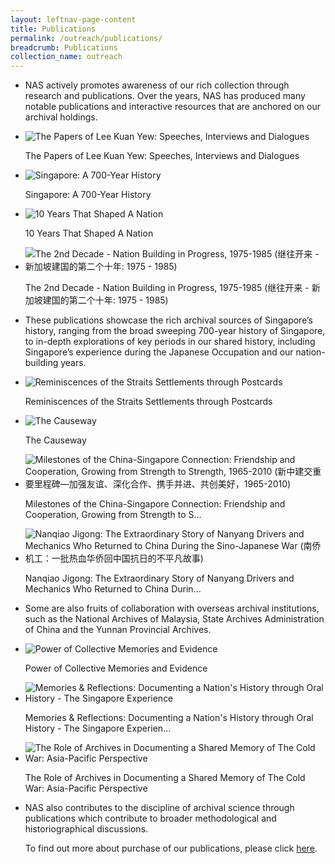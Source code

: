 ```yaml
---
layout: leftnav-page-content
title: Publications
permalink: /outreach/publications/
breadcrumb: Publications
collection_name: outreach
---
```


- NAS actively promotes awareness of our rich collection through research and publications. Over the years, NAS has produced many notable publications and interactive resources that are anchored on our archival holdings.

   

- ![The Papers of Lee Kuan Yew: Speeches, Interviews and Dialogues ](http://www.nas.gov.sg/UploadFiles/635330702440586070.jpg)

  The Papers of Lee Kuan Yew: Speeches, Interviews and Dialogues

- ![Singapore: A 700-Year History](http://www.nas.gov.sg/UploadFiles/635330703078826280.jpg)

  Singapore: A 700-Year History

- ![10 Years That Shaped A Nation](http://www.nas.gov.sg/UploadFiles/635306465882927770.jpg)

  10 Years That Shaped A Nation

- ![The 2nd Decade - Nation Building in Progress, 1975-1985 (继往开来 - 新加坡建国的第二个十年: 1975 - 1985)](http://www.nas.gov.sg/UploadFiles/635306473128460120.jpg)

  The 2nd Decade - Nation Building in Progress, 1975-1985 (继往开来 - 新加坡建国的第二个十年: 1975 - 1985)

- These publications showcase the rich archival sources of Singapore’s history, ranging from the broad sweeping 700-year history of Singapore, to in-depth explorations of key periods in our shared history, including Singapore’s experience during the Japanese Occupation and our nation-building years. 

   

   

- ![Reminiscences of the Straits Settlements through Postcards](http://www.nas.gov.sg/UploadFiles/635330745538052705.jpg)

  Reminiscences of the Straits Settlements through Postcards

- ![The Causeway](http://www.nas.gov.sg/UploadFiles/635306473558276360.jpg)

  The Causeway

- ![Milestones of the China-Singapore Connection: Friendship and Cooperation, Growing from Strength to Strength, 1965-2010 (新中建交重要里程碑—加强友谊、深化合作、携手并进、共创美好，1965-2010)](http://www.nas.gov.sg/UploadFiles/635306468721603505.png)

  Milestones of the China-Singapore Connection: Friendship and Cooperation, Growing from Strength to S...

- ![Nanqiao Jigong: The Extraordinary Story of Nanyang Drivers and Mechanics Who Returned to China During the Sino-Japanese War (南侨机工：一批热血华侨回中国抗日的不平凡故事)](http://www.nas.gov.sg/UploadFiles/635306469181661950.png)

  Nanqiao Jigong: The Extraordinary Story of Nanyang Drivers and Mechanics Who Returned to China Durin...

- Some are also fruits of collaboration with overseas archival institutions, such as the National Archives of Malaysia, State Archives Administration of China and the Yunnan Provincial Archives.

   

   

- ![Power of Collective Memories and Evidence ](http://www.nas.gov.sg/UploadFiles/635306469797433085.jpg)

  Power of Collective Memories and Evidence

- ![Memories & Reflections: Documenting a Nation's History through Oral History - The Singapore Experience](http://www.nas.gov.sg/UploadFiles/635306467648625305.jpg)

  Memories & Reflections: Documenting a Nation's History through Oral History - The Singapore Experien...

- ![The Role of Archives in Documenting a Shared Memory of The Cold War: Asia-Pacific Perspective](http://www.nas.gov.sg/UploadFiles/635306473954471705.jpg)

  The Role of Archives in Documenting a Shared Memory of The Cold War: Asia-Pacific Perspective

- NAS also contributes to the discipline of archival science through publications which contribute to broader methodological and historiographical discussions.

   

  To find out more about purchase of our publications, please click [here](http://www.nas.gov.sg/archivesonline/publications). 